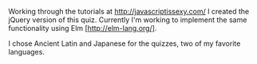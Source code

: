 Working through the tutorials at http://javascriptissexy.com/ I created the
jQuery version of this quiz. Currently I'm working to implement the same
functionality using Elm [http://elm-lang.org/].

I chose Ancient Latin and Japanese for the quizzes, two of my favorite
languages.
